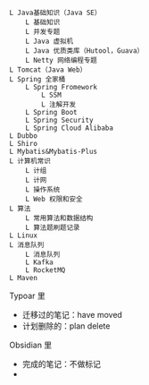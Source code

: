 
```
L Java基础知识（Java SE）
	L 基础知识
	L 并发专题
	L Java 虚拟机
	L Java 优质类库（Hutool，Guava）
	L Netty 网络编程专题
L Tomcat（Java Web）
L Spring 全家桶
	L Spring Fromework
		L SSM
		L 注解开发
	L Spring Boot
	L Spring Security
	L Spring Cloud Alibaba
L Dubbo
L Shiro
L Mybatis&Mybatis-Plus
L 计算机常识
	L 计组
	L 计网
	L 操作系统
	L Web 权限和安全
L 算法
	L 常用算法和数据结构
	L 算法题刷题记录
L Linux
L 消息队列
	L 消息队列
	L Kafka
	L RocketMQ
L Maven
```

Typoar 里

- 迁移过的笔记：have moved
- 计划删除的：plan delete

Obsidian 里

- 完成的笔记：不做标记
- 